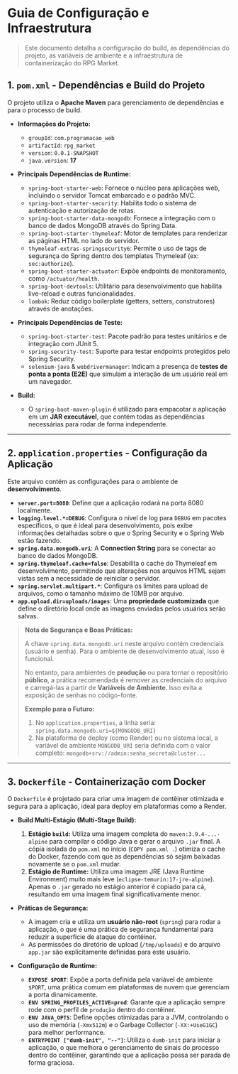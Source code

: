 # Guia de Configuração e Infraestrutura

> Este documento detalha a configuração do build, as dependências do projeto, as variáveis de ambiente e a infraestrutura de containerização do RPG Market.

## 1. `pom.xml` - Dependências e Build do Projeto

O projeto utiliza o **Apache Maven** para gerenciamento de dependências e para o processo de build.

* **Informações do Projeto:**
    * `groupId`: `com.programacao_web`
    * `artifactId`: `rpg_market`
    * `version`: `0.0.1-SNAPSHOT`
    * `java.version`: **17**

* **Principais Dependências de Runtime:**
    * `spring-boot-starter-web`: Fornece o núcleo para aplicações web, incluindo o servidor Tomcat embarcado e o padrão MVC.
    * `spring-boot-starter-security`: Habilita todo o sistema de autenticação e autorização de rotas.
    * `spring-boot-starter-data-mongodb`: Fornece a integração com o banco de dados MongoDB através do Spring Data.
    * `spring-boot-starter-thymeleaf`: Motor de templates para renderizar as páginas HTML no lado do servidor.
    * `thymeleaf-extras-springsecurity6`: Permite o uso de tags de segurança do Spring dentro dos templates Thymeleaf (ex: `sec:authorize`).
    * `spring-boot-starter-actuator`: Expõe endpoints de monitoramento, como `/actuator/health`.
    * `spring-boot-devtools`: Utilitário para desenvolvimento que habilita live-reload e outras funcionalidades.
    * `lombok`: Reduz código boilerplate (getters, setters, construtores) através de anotações.

* **Principais Dependências de Teste:**
    * `spring-boot-starter-test`: Pacote padrão para testes unitários e de integração com JUnit 5.
    * `spring-security-test`: Suporte para testar endpoints protegidos pelo Spring Security.
    * `selenium-java` & `webdrivermanager`: Indicam a presença de **testes de ponta a ponta (E2E)** que simulam a interação de um usuário real em um navegador.

* **Build:**
    * O `spring-boot-maven-plugin` é utilizado para empacotar a aplicação em um **JAR executável**, que contém todas as dependências necessárias para rodar de forma independente.

---

## 2. `application.properties` - Configuração da Aplicação

Este arquivo contém as configurações para o ambiente de **desenvolvimento**.

* **`server.port=8080`**: Define que a aplicação rodará na porta 8080 localmente.
* **`logging.level.*=DEBUG`**: Configura o nível de log para `DEBUG` em pacotes específicos, o que é ideal para desenvolvimento, pois exibe informações detalhadas sobre o que o Spring Security e o Spring Web estão fazendo.
* **`spring.data.mongodb.uri`**: A **Connection String** para se conectar ao banco de dados MongoDB.
* **`spring.thymeleaf.cache=false`**: Desabilita o cache do Thymeleaf em desenvolvimento, permitindo que alterações nos arquivos HTML sejam vistas sem a necessidade de reiniciar o servidor.
* **`spring.servlet.multipart.*`**: Configura os limites para upload de arquivos, como o tamanho máximo de 10MB por arquivo.
* **`app.upload.dir=uploads/images`**: Uma **propriedade customizada** que define o diretório local onde as imagens enviadas pelos usuários serão salvas.

> **Nota de Segurança e Boas Práticas:**
>
> A chave `spring.data.mongodb.uri` neste arquivo contém credenciais (usuário e senha). Para o ambiente de desenvolvimento atual, isso é funcional.
>
> No entanto, para ambientes de **produção** ou para tornar o repositório **público**, a prática recomendada é remover as credenciais do arquivo e carregá-las a partir de **Variáveis de Ambiente**. Isso evita a exposição de senhas no código-fonte.
>
> **Exemplo para o Futuro:**
> 1. No `application.properties`, a linha seria: `spring.data.mongodb.uri=${MONGODB_URI}`
> 2. Na plataforma de deploy (como Render) ou no sistema local, a variável de ambiente `MONGODB_URI` seria definida com o valor completo: `mongodb+srv://admin:senha_secreta@cluster...`

---

## 3. `Dockerfile` - Containerização com Docker

O `Dockerfile` é projetado para criar uma imagem de contêiner otimizada e segura para a aplicação, ideal para deploy em plataformas como a Render.

* **Build Multi-Estágio (Multi-Stage Build):**
    1.  **Estágio `build`:** Utiliza uma imagem completa do `maven:3.9.4-...-alpine` para compilar o código Java e gerar o arquivo `.jar` final. A cópia isolada do `pom.xml` no início (`COPY pom.xml .`) otimiza o cache do Docker, fazendo com que as dependências só sejam baixadas novamente se o `pom.xml` mudar.
    2.  **Estágio de Runtime:** Utiliza uma imagem JRE (Java Runtime Environment) muito mais leve (`eclipse-temurin:17-jre-alpine`). Apenas o `.jar` gerado no estágio anterior é copiado para cá, resultando em uma imagem final significativamente menor.

* **Práticas de Segurança:**
    * A imagem cria e utiliza um **usuário não-root** (`spring`) para rodar a aplicação, o que é uma prática de segurança fundamental para reduzir a superfície de ataque do contêiner.
    * As permissões do diretório de upload (`/tmp/uploads`) e do arquivo `app.jar` são explicitamente definidas para este usuário.

* **Configuração de Runtime:**
    * **`EXPOSE $PORT`**: Expõe a porta definida pela variável de ambiente `$PORT`, uma prática comum em plataformas de nuvem que gerenciam a porta dinamicamente.
    * **`ENV SPRING_PROFILES_ACTIVE=prod`**: Garante que a aplicação sempre rode com o perfil de `produção` dentro do contêiner.
    * **`ENV JAVA_OPTS`**: Define opções otimizadas para a JVM, controlando o uso de memória (`-Xmx512m`) e o Garbage Collector (`-XX:+UseG1GC`) para melhor performance.
    * **`ENTRYPOINT ["dumb-init", "--"]`**: Utiliza o `dumb-init` para iniciar a aplicação, o que melhora o gerenciamento de sinais do processo dentro do contêiner, garantindo que a aplicação possa ser parada de forma graciosa.